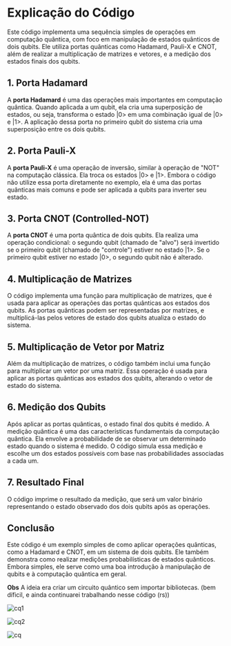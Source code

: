 # Explicação do Código

Este código implementa uma sequência simples de operações em computação quântica, com foco em manipulação de estados quânticos de dois qubits. Ele utiliza portas quânticas como Hadamard, Pauli-X e CNOT, além de realizar a multiplicação de matrizes e vetores, e a medição dos estados finais dos qubits.

## 1. Porta Hadamard
A **porta Hadamard** é uma das operações mais importantes em computação quântica. Quando aplicada a um qubit, ela cria uma superposição de estados, ou seja, transforma o estado |0> em uma combinação igual de |0> e |1>. A aplicação dessa porta no primeiro qubit do sistema cria uma superposição entre os dois qubits.

## 2. Porta Pauli-X
A **porta Pauli-X** é uma operação de inversão, similar à operação de "NOT" na computação clássica. Ela troca os estados |0> e |1>. Embora o código não utilize essa porta diretamente no exemplo, ela é uma das portas quânticas mais comuns e pode ser aplicada a qubits para inverter seu estado.

## 3. Porta CNOT (Controlled-NOT)
A **porta CNOT** é uma porta quântica de dois qubits. Ela realiza uma operação condicional: o segundo qubit (chamado de "alvo") será invertido se o primeiro qubit (chamado de "controle") estiver no estado |1>. Se o primeiro qubit estiver no estado |0>, o segundo qubit não é alterado.

## 4. Multiplicação de Matrizes
O código implementa uma função para multiplicação de matrizes, que é usada para aplicar as operações das portas quânticas aos estados dos qubits. As portas quânticas podem ser representadas por matrizes, e multiplicá-las pelos vetores de estado dos qubits atualiza o estado do sistema.

## 5. Multiplicação de Vetor por Matriz
Além da multiplicação de matrizes, o código também inclui uma função para multiplicar um vetor por uma matriz. Essa operação é usada para aplicar as portas quânticas aos estados dos qubits, alterando o vetor de estado do sistema.

## 6. Medição dos Qubits
Após aplicar as portas quânticas, o estado final dos qubits é medido. A medição quântica é uma das características fundamentais da computação quântica. Ela envolve a probabilidade de se observar um determinado estado quando o sistema é medido. O código simula essa medição e escolhe um dos estados possíveis com base nas probabilidades associadas a cada um.

## 7. Resultado Final
O código imprime o resultado da medição, que será um valor binário representando o estado observado dos dois qubits após as operações.

## Conclusão
Este código é um exemplo simples de como aplicar operações quânticas, como a Hadamard e CNOT, em um sistema de dois qubits. Ele também demonstra como realizar medições probabilísticas de estados quânticos. Embora simples, ele serve como uma boa introdução à manipulação de qubits e à computação quântica em geral. 

**Obs** A ideia era criar um circuito quântico sem importar bibliotecas. (bem díficil, e ainda continuarei trabalhando nesse código (rs))

![cq1](https://github.com/user-attachments/assets/9bddc9cd-5d00-4e2a-b028-8e4928a76a4a)


![cq2](https://github.com/user-attachments/assets/d0a7b181-b9b3-4eda-8367-023a92a97c97)

![cq](https://github.com/user-attachments/assets/9abb85d2-0456-4d19-b1ed-ab7947de7437)


